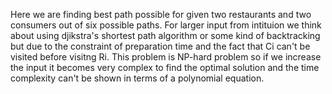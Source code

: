 Here we are finding best path possible for given two restaurants and two consumers out of six possible paths.
For larger input from intituion we think about using djikstra's shortest path algorithm or some kind of backtracking 
but due to the constraint of preparation time and the fact that Ci can't be visited before visitng Ri.
This problem is NP-hard problem so if we increase the input it becomes very complex to find the optimal 
solution and the time complexity can't be shown in terms of a polynomial equation.
